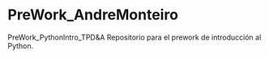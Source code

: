 # PreWork_AndreMonteiro

PreWork_PythonIntro_TPD&A
Repositorio para el prework de introducción al Python.
